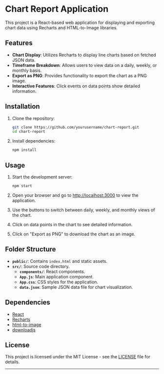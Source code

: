 # Chart Report Application

This project is a React-based web application for displaying and exporting chart data using Recharts and HTML-to-Image libraries.

## Features

- **Chart Display**: Utilizes Recharts to display line charts based on fetched JSON data.
- **Timeframe Breakdown**: Allows users to view data on a daily, weekly, or monthly basis.
- **Export as PNG**: Provides functionality to export the chart as a PNG image.
- **Interactive Features**: Click events on data points show detailed information.

## Installation

1. Clone the repository:

   ```bash
   git clone https://github.com/yourusername/chart-report.git
   cd chart-report
   ```

2. Install dependencies:

   ```bash
   npm install
   ```

## Usage

1. Start the development server:

   ```bash
   npm start
   ```

2. Open your browser and go to [http://localhost:3000](http://localhost:3000) to view the application.

3. Use the buttons to switch between daily, weekly, and monthly views of the chart.
   
4. Click on data points in the chart to see detailed information.

5. Click on "Export as PNG" to download the chart as an image.

## Folder Structure

- **`public/`**: Contains `index.html` and static assets.
- **`src/`**: Source code directory.
  - **`components/`**: React components.
  - **`App.js`**: Main application component.
  - **`App.css`**: CSS styles for the application.
  - **`data.json`**: Sample JSON data file for chart visualization.

## Dependencies

- [React](https://reactjs.org/)
- [Recharts](https://recharts.org/)
- [html-to-image](https://github.com/bubkoo/html-to-image)
- [downloadjs](https://github.com/rndme/download)

## License

This project is licensed under the MIT License - see the [LICENSE](LICENSE) file for details.

---
